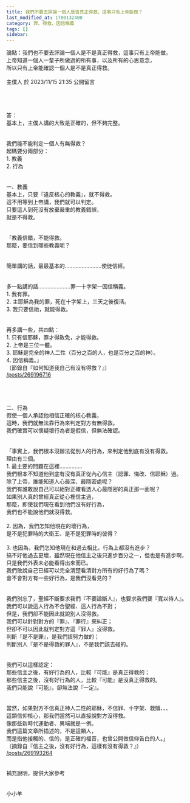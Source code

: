 ```yaml
---
title: 我們不要去評論一個人是否真正得救，這事只有上帝能做？
last_modified_at: 1700132400
category: 罪、得救、因信稱義
tags: []
sidebar: 
---
```


 <div>論點：我們也不要去評論一個人是不是真正得救，這事只有上帝能做。</div>

<div>上帝知道一個人一輩子所做過的所有事，以及所有的心思意念，</div>

<div>所以只有上帝能確認一個人是不是真正得救。</div>

<div>&nbsp;</div>

<div>主僕人 於 2023/11/15 21:35 公開留言</div>

<div>&nbsp;</div>

<div>&nbsp;</div>

<div>&nbsp;</div>

<div>&nbsp;</div>

<div>答：</div>

<div>基本上，主僕人講的大致是正確的，但不夠完整。</div>

<div>&nbsp;</div>

<div>&nbsp;</div>

<div>我們能不能判定一個人有無得救？</div>

<div>起碼要分兩部分：</div>

<div>1.<span style="white-space:pre"> </span>教義</div>

<div>2.<span style="white-space:pre"> </span>行為</div>

<div>&nbsp;</div>

<div>&nbsp;</div>

<div>一、教義</div>

<div>基本上，只要『違反核心的教義』，就不得救。</div>

<div>這不用等到上帝講，我們就可以判定。</div>

<div>只要這人到死沒有放棄嚴重的教義錯誤，</div>

<div>就是不得救。</div>

<div>&nbsp;</div>

<div>&nbsp;</div>

<div>「教義信錯，不能得救。</div>

<div>那麼，要信到哪些教義呢？</div>

<div>&nbsp;</div>

<div>&nbsp;</div>

<div>簡單講的話，最最基本的……………………使徒信經。</div>

<div>&nbsp;</div>

<div>&nbsp;</div>

<div>多一點講的話…………………罪—十字架—因信稱義。</div>

<div>1. 我有罪。</div>

<div>2. 主耶穌為我的罪，死在十字架上，三天之後復活。</div>

<div>3. 我只要信祂，就能得救。</div>

<div>&nbsp;</div>

<div>&nbsp;</div>

<div>再多講一些，共四點：</div>

<div>1. 只有信耶穌，罪才得赦免，才能得救。</div>

<div>2. 上帝是三位一體。</div>

<div>3. 耶穌是完全的神人二性（百分之百的人，也是百分之百的神）。</div>

<div>4. 因信稱義。」</div>

<div>（節錄自『如何知道我自己有沒有得救？』）</div>

<div><a href="/posts/269196716" target="_blank">/posts/269196716</a></div>

<div>&nbsp;</div>

<div>&nbsp;</div>

<div>&nbsp;</div>

<div>&nbsp;</div>

<div>二、行為</div>

<div>假使一個人承認他相信正確的核心教義，</div>

<div>這時，我們就無法靠行為來判定對方有無得救。</div>

<div>我們確實可以懷疑壞行為者是假信，但無法確認。</div>

<div>&nbsp;</div>

<div>&nbsp;</div>

<div>「事實上，我們根本沒辦法從別人的行為，來判定他到底有沒有得救。</div>

<div>理由有三個。</div>

<div>1.<span style="white-space:pre"> </span>最主要的問題在這裡……………</div>

<div>我們根本不知道他到底有沒有真正從內心信主（認罪、悔改、信耶穌）過。</div>

<div>除了上帝，誰能知道人心最深、最隱密處呢？</div>

<div>我們有誰敢說自己可以絕對正確看透人心最隱密的真正那一面呢？</div>

<div>如果別人真的曾經真正從心裡信主過，</div>

<div>那麼，即使我們現在看到他們沒有好行為，</div>

<div>我們也不能說他們就沒得救。</div>

<div>&nbsp;</div>

<div>2.<span style="white-space:pre"> </span>因為，我們怎知他現在的壞行為，</div>

<div>是不是犯罪時的大衛王、是不是犯罪時的彼得？</div>

<div>&nbsp;</div>

<div>3.<span style="white-space:pre"> </span>也因為，我們怎知他現在和過去相比，行為上都沒有進步？</div>

<div>搞不好他過去更壞，雖然現在他信主之後只進步百分之一，但也是有進步啊，</div>

<div>只是我們外表未必能看得出來而已。</div>

<div>我們敢說自己已經可以完全清楚看清對方所有的好行為了嗎？</div>

<div>會不會對方有一些好行為，是我們沒看見的？</div>

<div>&nbsp;</div>

<div>&nbsp;</div>

<div>我們別忘了，聖經不斷要求我們『不要論斷人』，也要求我們要『寬以待人』。</div>

<div>我們可以說這人行為不合聖經、這人行為不對；</div>

<div>但是，我們卻不能因此就說別人沒得救。</div>

<div>我們可以針對對方的『罪』、『罪行』來糾正；</div>

<div>但卻不可以因此就判定對方這『罪人』沒得救。</div>

<div>判斷『是不是罪』，是我們該努力做的；</div>

<div>判斷別人『是不是得救的罪人』，不是我們該去碰的。</div>

<div>&nbsp;</div>

<div>&nbsp;</div>

<div>我們可以這樣認定：</div>

<div>那些信主之後，有好行為的人，比較『可能』是真正得救的；</div>

<div>那些信主之後，沒有好行為的人，比較『可能』是沒真正得救的。</div>

<div>我們只能說『可能』，卻無法說『一定』。</div>

<div>&nbsp;</div>

<div>&nbsp;</div>

<div>當然，如果對方不信真正神人二性的耶穌，不信罪、十字架、救贖、、、</div>

<div>這類信仰核心，那我們當然可以直接說對方沒得救。</div>

<div>像那些新時代運動者、異端就是一例。</div>

<div>我們這篇文章所描述的，不是這類人，</div>

<div>而是指他接觸的、信的，是正確的福音，也曾公開做信仰告白的人。」</div>

<div>（摘錄自『信主之後，沒有好行為，這樣有沒有得救？』）</div>

<div><a href="/posts/269193264" target="_blank">/posts/269193264</a></div>

<div>&nbsp;</div>

<div>&nbsp;</div>

<div>補充說明，提供大家參考</div>

<div>&nbsp;</div>

<div>&nbsp;</div>

<div>小小羊</div>

<div>&nbsp;</div>
